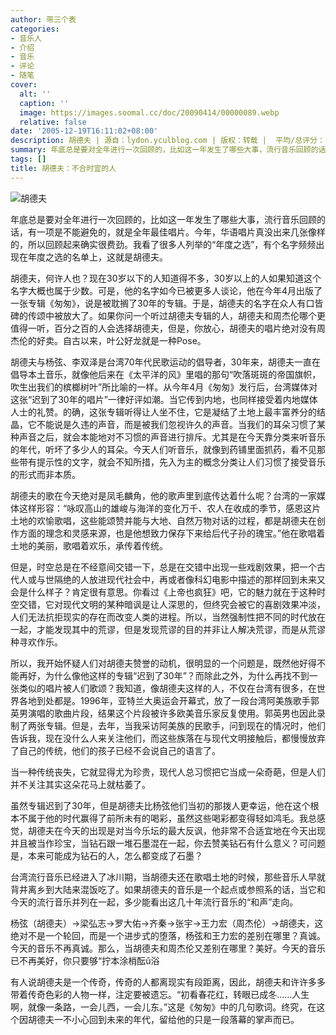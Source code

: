 ```yaml
---
author: 带三个表
categories:
- 音乐人
- 介绍
- 音乐
- 评论
- 随笔
cover:
  alt: ''
  caption: ''
  image: https://images.soomal.cc/doc/20090414/00000089.webp
  relative: false
date: '2005-12-19T16:11:02+08:00'
description: 胡德夫 | 源自：lydon.yculblog.com | 版权：转载 |  平均/总评分：10.00/10
summary: 年底总是要对全年进行一次回顾的，比如这一年发生了哪些大事，流行音乐回顾的话，有一项是不能避免的，就是全年最佳唱片。今年，华语唱片真没出来几张像样的，所以回顾起来确实很费劲。我看了很多人列举的“年度之选”，有个名字频频出现在年度之选的名单上，这就是胡德夫
tags: []
title: 胡德夫：不合时宜的人
---
```


![胡德夫](https://images.soomal.cc/doc/20090414/00000089.webp)



年底总是要对全年进行一次回顾的，比如这一年发生了哪些大事，流行音乐回顾的话，有一项是不能避免的，就是全年最佳唱片。今年，华语唱片真没出来几张像样的，所以回顾起来确实很费劲。我看了很多人列举的“年度之选”，有个名字频频出现在年度之选的名单上，这就是胡德夫。

胡德夫，何许人也？现在30岁以下的人知道得不多，30岁以上的人如果知道这个名字大概也属于少数。可是，他的名字如今已被更多人谈论，他在今年4月出版了一张专辑《匆匆》，说是被耽搁了30年的专辑。于是，胡德夫的名字在众人有口皆碑的传颂中被放大了。如果你问一个听过胡德夫专辑的人，胡德夫和周杰伦哪个更值得一听，百分之百的人会选择胡德夫，但是，你放心，胡德夫的唱片绝对没有周杰伦的好卖。自古以来，叶公好龙就是一种Pose。

胡德夫与杨弦、李双泽是台湾70年代民歌运动的倡导者，30年来，胡德夫一直在倡导本土音乐，就像他后来在《太平洋的风》里唱的那句“吹落斑斑的帝国旗帜，吹生出我们的槟榔树叶”所比喻的一样。从今年4月《匆匆》发行后，台湾媒体对这张“迟到了30年的唱片”一律好评如潮。当它传到内地，也同样接受着内地媒体人士的礼赞。的确，这张专辑听得让人坐不住，它是凝结了土地上最丰富养分的结晶，它不能说是久违的声音，而是被我们忽视许久的声音。当我们的耳朵习惯了某种声音之后，就会本能地对不习惯的声音进行排斥。尤其是在今天靠分类来听音乐的年代，听坏了多少人的耳朵。今天人们听音乐，就像到药铺里面抓药，看不见那些带有提示性的文字，就会不知所措，先入为主的概念分类让人们习惯了接受音乐的形式而非本质。

胡德夫的歌在今天绝对是凤毛麟角，他的歌声里到底传达着什么呢？台湾的一家媒体这样形容：“咏叹高山的雄峻与海洋的变化万千、农人在收成的季节，感恩这片土地的欢愉歌唱，这些能颂赞并能与大地、自然万物对话的过程，都是胡德夫在创作方面的理念和灵感来源，也是他想致力保存下来给后代子孙的瑰宝。”他在歌唱着土地的美丽，歌唱着欢乐，承传着传统。

但是，时空总是在不经意间交错一下，总是在交错中出现一些戏剧效果，把一个古代人或与世隔绝的人放进现代社会中，再或者像科幻电影中描述的那样回到未来又会是什么样子？肯定很有意思。你看过《上帝也疯狂》吧，它的魅力就在于这种时空交错，它对现代文明的某种暗讽是让人深思的，但终究会被它的喜剧效果冲淡，人们无法抗拒现实的存在而改变人类的进程。所以，当然强制性把不同的时代放在一起，才能发现其中的荒谬，但是发现荒谬的目的并非让人解决荒谬，而是从荒谬种寻欢作乐。

所以，我开始怀疑人们对胡德夫赞誉的动机，很明显的一个问题是，既然他好得不能再好，为什么像他这样的专辑“迟到了30年”？而除此之外，为什么再找不到一张类似的唱片被人们歌颂？我知道，像胡德夫这样的人，不仅在台湾有很多，在世界各地到处都是。1996年，亚特兰大奥运会开幕式，放了一段台湾阿美族歌手郭英男演唱的歌曲片段，结果这个片段被许多欧美音乐家反复使用。郭英男也因此录制了两张专辑。但是，去年，当我采访阿美族的民歌手，问到现在的情况时，他们告诉我，现在没什么人来关注他们，而这些族落在与现代文明接触后，都慢慢放弃了自己的传统，他们的孩子已经不会说自己的语言了。

当一种传统丧失，它就显得尤为珍贵，现代人总习惯把它当成一朵奇葩，但是人们并不关注其实这朵花马上就枯萎了。

虽然专辑迟到了30年，但是胡德夫比杨弦他们当初的那拨人更幸运，他在这个根本不属于他的时代赢得了前所未有的喝彩，虽然这些喝彩都变得轻如鸿毛。我总感觉，胡德夫在今天的出现是对当今乐坛的最大反讽，他非常不合适宜地在今天出现并且被当作珍宝，当钻石跟一堆石墨混在一起，你去赞美钻石有什么意义？可问题是，本来可能成为钻石的人，怎么都变成了石墨？

台湾流行音乐已经进入了冰川期，当胡德夫还在歌唱土地的时候，那些音乐人早就背井离乡到大陆来混饭吃了。如果胡德夫的音乐是一个起点或参照系的话，当它和今天的流行音乐并列在一起，多少能看出这几十年流行音乐的“和声”走向。

杨弦（胡德夫）→梁弘志→罗大佑→齐秦→张宇→王力宏（周杰伦）→胡德夫，这绝对不是一个轮回，而是一个进步式的堕落，杨弦和王力宏的差别在哪里？真诚。今天的音乐不再真诚。那么，当胡德夫和周杰伦又差别在哪里？美好。今天的音乐已不再美好，你只要够“拧本涂梢酝ǔ浴

有人说胡德夫是一个传奇，传奇的人都离现实有段距离，因此，胡德夫和许许多多带着传奇色彩的人物一样，注定要被遗忘。“初看春花红，转眼已成冬……人生啊，就像一条路，一会儿西，一会儿东。”这是《匆匆》中的几句歌词。终究，在这个因胡德夫一不小心回到未来的年代，留给他的只是一段落幕的掌声而已。